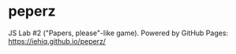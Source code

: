 # peperz
 JS Lab #2 ("Papers, please"-like game).
 Powered by GitHub Pages: https://iehiq.github.io/peperz/
